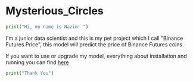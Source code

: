 # Mysterious_Circles

```python
print("Hi, my name is Nazim! ")
```
I'm a junior data scientist and this is my pet project which I call "Binance Futures Price", this model will predict the price of Binance Futures coins.

If you want to use or upgrade my model, everything about installation and running you can find 
[here](https://soshnikov.com/education/how-to-execute-notebooks-from-github)

```python
print("Thank You")
```
